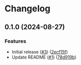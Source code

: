 # Changelog

## 0.1.0 (2024-08-27)


### Features

* Initial release ([#3](https://github.com/cccteam/access/issues/3)) ([2ecf15f](https://github.com/cccteam/access/commit/2ecf15f12ddf185ff803084eab1a94ce90e60ca4))
* Update README ([#1](https://github.com/cccteam/access/issues/1)) ([78d919b](https://github.com/cccteam/access/commit/78d919b52c39ba0f264ab4682479107f43ae67a1))
